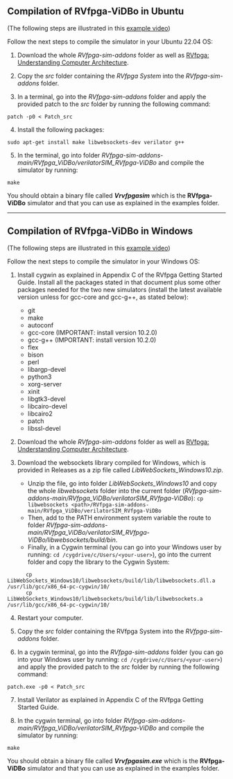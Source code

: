 ## **Compilation of RVfpga-ViDBo in Ubuntu**

(The following steps are illustrated in this [example video](https://drive.google.com/file/d/1k2nV0DwbfJ-FskXy-967qKRxBtgQzVX2/view?usp=sharing))

Follow the next steps to compile the simulator in your Ubuntu 22.04 OS:

1. Download the whole *RVfpga-sim-addons* folder as well as [RVfpga: Understanding Computer Architecture](https://university.imgtec.com/rvfpga-download-page-en/).

2. Copy the *src* folder containing the *RVfpga System* into the *RVfpga-sim-addons* folder.

3. In a terminal, go into the *RVfpga-sim-addons* folder and apply the provided patch to the *src* folder by running the following command:

```
patch -p0 < Patch_src
```

4. Install the following packages: 

```
sudo apt-get install make libwebsockets-dev verilator g++
```

5. In the terminal, go into folder *RVfpga-sim-addons-main/RVfpga_ViDBo/verilatorSIM_RVfpga-ViDBo* and compile the simulator by running:

```
make
```

You should obtain a binary file called ***Vrvfpgasim*** which is the **RVfpga-ViDBo** simulator and that you can use as explained in the examples folder.

___

## **Compilation of RVfpga-ViDBo in Windows**

(The following steps are illustrated in this [example video](https://drive.google.com/file/d/1nVsdJnBaPgrEnqjsRWPUYbjo1tNXbUu_/view?usp=sharing))

Follow the next steps to compile the simulator in your Windows OS:

1. Install cygwin as explained in Appendix C of the RVfpga Getting Started Guide. Install all the packages stated in that document plus some other packages needed for the two new simulators (install the latest available version unless for gcc-core and gcc-g++, as stated below):

    * git
    * make 
    * autoconf
    * gcc-core (IMPORTANT: install version 10.2.0)
    * gcc-g++ (IMPORTANT: install version 10.2.0)
    * flex
    * bison
    * perl
    * libargp-devel
    * python3
    * xorg-server
    * xinit
    * libgtk3-devel
    * libcairo-devel
    * libcairo2
    * patch
    * libssl-devel

2. Download the whole *RVfpga-sim-addons* folder as well as [RVfpga: Understanding Computer Architecture](https://university.imgtec.com/rvfpga-download-page-en/).

3. Download the websockets library compiled for Windows, which is provided in Releases as a zip file called *LibWebSockets_Windows10.zip*. 
   - Unzip the file, go into folder *LibWebSockets_Windows10* and copy the whole *libwebsockets* folder into the current folder (*RVfpga-sim-addons-main/RVfpga_ViDBo/verilatorSIM_RVfpga-ViDBo*): ```cp libwebsockets <path>/RVfpga-sim-addons-main/RVfpga_ViDBo/verilatorSIM_RVfpga-ViDBo```
   - Then, add to the PATH environment system variable the route to folder *RVfpga-sim-addons-main/RVfpga_ViDBo/verilatorSIM_RVfpga-ViDBo/libwebsockets/build/bin*.
   - Finally, in a Cygwin terminal (you can go into your Windows user by running: ``` cd /cygdrive/c/Users/<your-user> ```), go into the current folder and copy the library to the Cygwin System:

```
      cp LibWebSockets_Windows10/libwebsockets/build/lib/libwebsockets.dll.a /usr/lib/gcc/x86_64-pc-cygwin/10/
      cp LibWebSockets_Windows10/libwebsockets/build/lib/libwebsockets.a /usr/lib/gcc/x86_64-pc-cygwin/10/
```


4. Restart your computer.

5. Copy the *src* folder containing the RVfpga System into the *RVfpga-sim-addons* folder.

6. In a cygwin terminal, go into the *RVfpga-sim-addons* folder (you can go into your Windows user by running: ``` cd /cygdrive/c/Users/<your-user> ```) and apply the provided patch to the *src* folder by running the following command:

```
patch.exe -p0 < Patch_src
```

7. Install Verilator as explained in Appendix C of the RVfpga Getting Started Guide.


8. In the cygwin terminal, go into folder *RVfpga-sim-addons-main/RVfpga_ViDBo/verilatorSIM_RVfpga-ViDBo* and compile the simulator by running:

```
make
```

You should obtain a binary file called ***Vrvfpgasim.exe*** which is the **RVfpga-ViDBo** simulator and that you can use as explained in the examples folder.

